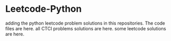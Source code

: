 # Leetcode-Python
adding the python leetcode problem solutions in this repositories. 
The code files are here.
all CTCI problems solutions are here.
some leetcode solutions are here.




















































































































































































































































































































































































































































































































































































































































































































































































































































































































































































































































































































































































